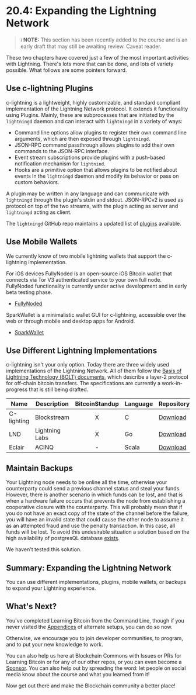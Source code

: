 # 20.4: Expanding the Lightning Network

> :information_source: **NOTE:** This section has been recently added to the course and is an early draft that may still be awaiting review. Caveat reader.

These two chapters have covered just a few of the most important activities with Lightning. There's lots more that can be done, and lots of variety possible. What follows are some pointers forward.

## Use c-lightning Plugins

c-lightning is a lightweight, highly customizable, and standard compliant implementation of the Lightning Network protocol. It extends it functionality using Plugins.  Mainly, these are subprocesses that are initiated by the `lightningd` daemon and can interact with `lightningd` in a variety of ways:

* Command line options allow plugins to register their own command line arguments, which are then exposed through `lightningd`.
* JSON-RPC command passthrough allows plugins to add their own commands to the JSON-RPC interface.
* Event stream subscriptions provide plugins with a push-based notification mechanism for `lightnind`.
* Hooks are a primitive option that allows plugins to be notified about events in the `lightningd` daemon and modify its behavior or pass on custom behaviors.

A plugin may be written in any language and can communicate with `lightningd` through the plugin's stdin and stdout. JSON-RPCv2 is used as protocol on top of the two streams, with the plugin acting as server and `lightningd` acting as client. 

The `lightningd` GitHub repo maintains a updated list of [plugins](https://github.com/lightningd/plugins) available.

## Use Mobile Wallets

We currently know of two mobile lightning wallets that support the c-lightning implementation.

For iOS devices FullyNoded is an open-source iOS Bitcoin wallet that connects via Tor V3 authenticated service to your own full node. FullyNoded  functionality is currently under active development and in early beta testing phase.

*  [FullyNoded](https://github.com/Fonta1n3/FullyNoded/blob/master/Docs/Lightning.md)

SparkWallet is a minimalistic wallet GUI for c-lightning, accessible over the web or through mobile and desktop apps for Android. 

*  [SparkWallet](https://github.com/shesek/spark-wallet)

## Use Different Lightning Implementations

c-lightning isn't your only option. Today there are three widely used implementations of the Lightning Network. All of them follow the [Basis of Lightning Technology (BOLT) documents](https://github.com/lightningnetwork/lightning-rfc), which describe a layer-2 protocol for off-chain bitcoin transfers. The specifications are currently a work-in-progress that is still being drafted.

| Name  | Description | BitcoinStandup | Language | Repository |
| ------------- | ------------- | :---: | ------------- | ------------- |
| C-lighting  | Blockstream  | X | C | [Download](https://github.com/ElementsProject/lightning) |
| LND  | Lightning Labs  | X | Go | [Download](https://github.com/lightningnetwork/lnd) |
| Eclair  | ACINQ  | - | Scala | [Download](https://github.com/ACINQ/eclair) |

## Maintain Backups

Your Lightning node needs to be online all the time, otherwise your counterparty could send a previous channel status and steal your funds.  However, there is another scenario in which funds can be lost, and that is when a hardware failure occurs that prevents the node from establishing a cooperative closure with the counterparty. This will probably mean that if you do not have an exact copy of the state of the channel before the failure, you will have an invalid state that could cause the other node to assume it as an attempted fraud and use the penalty transaction. In this case, all funds will be lost. To avoid this undesirable situation a solution based on the high availability of postgresQL database [exists](https://github.com/gabridome/docs/blob/master/c-lightning_with_postgresql_reliability.md).

We haven't tested this solution.

## Summary: Expanding the Lightning Network

You can use different implementations, plugins, mobile wallets, or backups to expand your Lightning experience. 

## What's Next?

You've completed Learning Bitcoin from the Command Line, though if you never visited the [Appendices](A0_Appendices.md) of alternate setups, you can do so now.

Otherwise, we encourage you to join developer communities, to program, and to put your new knowledge to work.

You can also help us here at Blockchain Commons with Issues or PRs for Learning Bitcoin or for any of our other repos, or you can even become a [Sponsor](https://github.com/sponsors/BlockchainCommons). You can also help out by spreading the word: let people on social media know about the course and what you learned from it!

Now get out there and make the Blockchain community a better place!

